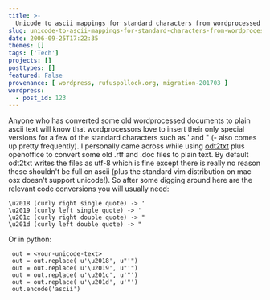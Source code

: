 ```yaml
---
title: >-
  Unicode to ascii mappings for standard characters from wordprocessed documents
slug: unicode-to-ascii-mappings-for-standard-characters-from-wordprocessed-documents
date: 2006-09-25T17:22:35
themes: []
tags: ['Tech']
projects: []
posttypes: []
featured: False
provenance: [ wordpress, rufuspollock.org, migration-201703 ]
wordpress:
  - post_id: 123
---
```


Anyone who has converted some old wordprocessed documents to plain ascii text will know that wordprocessors love to insert their only special versions for a few of the standard characters such as ' and " (- also comes up pretty frequently). I personally came across while using [odt2txt](http://www.freewisdom.org/projects/python-markdown/odt2txt.py) plus openoffice to convert some old .rtf and .doc files to plain text. By default odt2txt writes the files as utf-8 which is fine except there is really no reason these shouldn't be full on ascii (plus the standard vim distribution on mac osx doesn't support unicode!). So after some digging around here are the relevant code conversions you will usually need:

    \u2018 (curly right single quote) -> '
    \u2019 (curly left single quote) -> '
    \u201c (curly right double quote) -> "
    \u201d (curly left double quote) -> "

Or in python:

     out = <your-unicode-text>
     out = out.replace( u'\u2018', u"'")
     out = out.replace( u'\u2019', u"'")
     out = out.replace( u'\u201c', u'"')
     out = out.replace( u'\u201d', u'"')
     out.encode('ascii')

